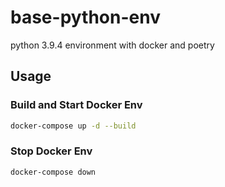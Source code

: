 # base-python-env

python 3.9.4 environment with docker and poetry

## Usage

### Build and Start Docker Env

```bash
docker-compose up -d --build
```

### Stop Docker Env

```bash
docker-compose down
```
